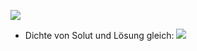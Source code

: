 ![](Pasted%20image%2020240508161120.png)
- Dichte von Solut und Lösung gleich:
![](Pasted%20image%2020240508161151.png)
